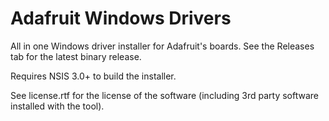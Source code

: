 # Adafruit Windows Drivers

All in one Windows driver installer for Adafruit's boards.  See the Releases
tab for the latest binary release.

Requires NSIS 3.0+ to build the installer.

See license.rtf for the license of the software (including 3rd party software
installed with the tool).
